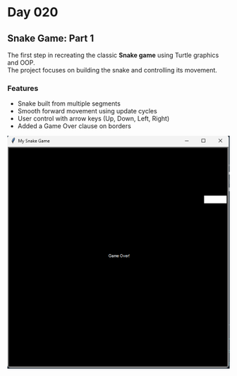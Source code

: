 # Day 020

## Snake Game: Part 1

The first step in recreating the classic **Snake game** using Turtle graphics and OOP.  
The project focuses on building the snake and controlling its movement.

### Features  

- Snake built from multiple segments  
- Smooth forward movement using update cycles  
- User control with arrow keys (Up, Down, Left, Right)  
- Added a Game Over clause on borders

![Snake Game Screenshot](images/snakeGame.png)
